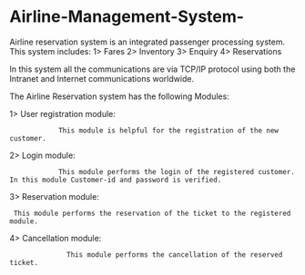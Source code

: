 # Airline-Management-System-
Airline reservation system is an integrated passenger processing system. This system includes:
1>	Fares
2>	Inventory
3>	Enquiry
4>	Reservations

In this system all the communications are via TCP/IP protocol using both the Intranet and Internet communications worldwide.

  The Airline Reservation system has the following Modules:


1>	User registration module:

                This module is helpful for the registration of the new customer.

2>	Login module:

                This module performs the login of the registered customer. In this module Customer-id and password is verified.

3>	Reservation module:

     This module performs the reservation of the ticket to the registered module.
    
4>	Cancellation module:

                  This module performs the cancellation of the reserved ticket.        

